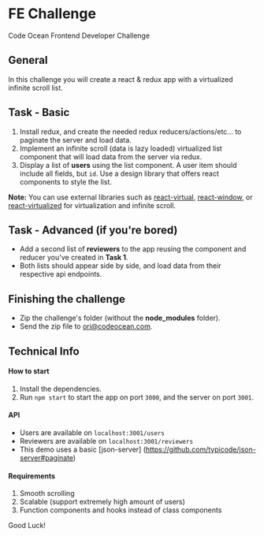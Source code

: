 # FE Challenge
Code Ocean Frontend Developer Challenge

## General
In this challenge you will create a react & redux app with a virtualized infinite scroll list.

## Task - Basic
1. Install redux, and create the needed redux reducers/actions/etc... to paginate the server and load data.
2. Implement an infinite scroll (data is lazy loaded) virtualized list component that will load data from the server via redux.
3. Display a list of **users** using the list component. A user item should include all fields, but `id`.
Use a design library that offers react components to style the list.

**Note:** You can use external libraries such as [react-virtual](https://github.com/tannerlinsley/react-virtual), [react-window](https://github.com/bvaughn/react-window), or [react-virtualized](https://github.com/bvaughn/react-virtualized) for virtualization and infinite scroll.

## Task - Advanced (if you're bored)
* Add a second list of **reviewers** to the app reusing the component and reducer you've created in **Task 1**.
* Both lists should appear side by side, and load data from their respective api endpoints.

## Finishing the challenge
* Zip the challenge's folder (without the **node_modules** folder).
* Send the zip file to [ori@codeocean.com](mailto:ori@codeocean.com).

## Technical Info

#### How to start
1. Install the dependencies.
2. Run `npm start` to start the app on port `3000`, and the server on port `3001`.

#### API
* Users are available on `localhost:3001/users`
* Reviewers are available on `localhost:3001/reviewers`
* This demo uses a basic [json-server] (https://github.com/typicode/json-server#paginate)

#### Requirements
1. Smooth scrolling
2. Scalable (support extremely high amount of users)
3. Function components and hooks instead of class components

Good Luck!

